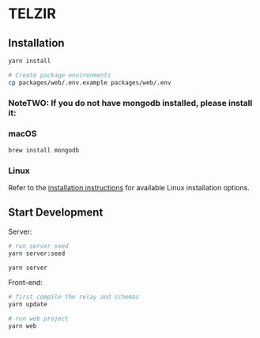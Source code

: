 # TELZIR

## Installation

```sh
yarn install
```

```sh
# Create package environments
cp packages/web/.env.example packages/web/.env
```

### NoteTWO: If you do not have mongodb installed, please install it:

### macOS

```sh
brew install mongodb
```

### Linux

Refer to the [installation instructions](https://docs.mongodb.com/manual/administration/install-on-linux/) for available Linux installation options.

## Start Development

Server:

```sh
# run server seed
yarn server:seed

yarn server
```

Front-end:

```sh
# first compile the relay and schemas
yarn update

# run web project
yarn web

```
